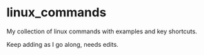 # linux_commands
My collection of linux commands with examples
and key shortcuts.

Keep adding as I go along, needs edits. 
